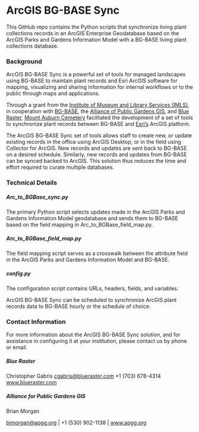 # ArcGIS BG-BASE Sync

This GitHub repo contains the Python scripts that synchronize living plant collections records in an ArcGIS Enterprise Geodatabase based on the ArcGIS Parks and Gardens Information Model with a BG-BASE living plant collections database.

### Background
ArcGIS BG-BASE Sync is a powerful set of tools for managed landscapes using BG-BASE to maintain plant records and Esri ArcGIS software for mapping, visualizing and sharing information for internal workflows or to the public through maps and applications.

Through a grant from the <a href="http://www.imls.gov/">Institute of Museum and Library Services (IMLS)</a>, in cooperation with <a href="http://bg-base.com/">BG-BASE</a>, the <a href="http://www.apgg.org/">Alliance of Public Gardens GIS</a>, and <a href="http://www.blueraster.com/">Blue Raster</a>, <a href="http://www.mountauburn.org/">Mount Auburn Cemetery</a> facilitated the development of a set of tools to synchronize plant records between BG-BASE and <a href="http://www.esri.com/">Esri’s</a> ArcGIS platform.

The ArcGIS BG-BASE Sync set of tools allows staff to create new, or update existing records in the office using ArcGIS Desktop, or in the field using Collector for ArcGIS. New records and updates are sent back to BG-BASE on a desired schedule. Similarly, new records and updates from BG-BASE can be synced backed to ArcGIS. This solution thus reduces the time and effort required to curate multiple databases.


### Technical Details
##### Arc_to_BGBase_sync.py
The primary Python script selects updates made in the ArcGIS Parks and Gardens Information Model geodatabase and sends them to BG-BASE based on the field mapping in Arc_to_BGBase_field_map.py.

##### Arc_to_BGBase_field_map.py 
The field mapping script serves as a crosswalk between the attribute field in the ArcGIS Parks and Gardens Information Model and BG-BASE.

##### config.py
The configuration script contains URLs, headers, fields, and variables.

ArcGIS BG-BASE Sync can be scheduled to synchronize ArcGIS plant records data to BG-BASE hourly or the schedule of choice.


### Contact Information
For more information about the ArcGIS BG-BASE Sync solution, and for assistance in configuring it at your institution, please contact us by phone or email.

##### Blue Raster
Christopher Gabris
cgabris@blueraster.com
+1 (703) 678-4314
www.blueraster.com

##### Alliance for Public Gardens GIS
Brian Morgan

bjmorgan@apgg.org | +1 (530) 902-1138 | www.apgg.org




